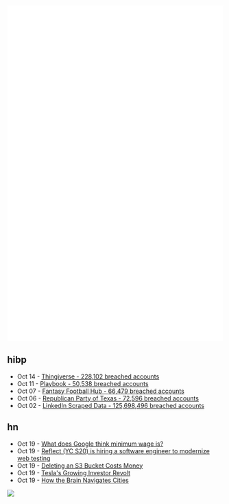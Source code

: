 ![Metrics](https://raw.githubusercontent.com/phixion/phixion/master/metrics.svg)

## hibp

<!--
for https://github.com/phixion/phixion/blob/main/.github/workflows/feeds.yml
-->
<!--START_SECTION:haveibeenpwnd-->
- Oct 14 - [Thingiverse - 228,102 breached accounts](https://haveibeenpwned.com/PwnedWebsites#Thingiverse)
- Oct 11 - [Playbook - 50,538 breached accounts](https://haveibeenpwned.com/PwnedWebsites#Playbook)
- Oct 07 - [Fantasy Football Hub - 66,479 breached accounts](https://haveibeenpwned.com/PwnedWebsites#FantasyFootballHub)
- Oct 06 - [Republican Party of Texas - 72,596 breached accounts](https://haveibeenpwned.com/PwnedWebsites#RepublicanPartyOfTexas)
- Oct 02 - [LinkedIn Scraped Data - 125,698,496 breached accounts](https://haveibeenpwned.com/PwnedWebsites#LinkedInScrape)
<!--END_SECTION:haveibeenpwnd-->

## hn

<!--
for https://github.com/phixion/phixion/blob/main/.github/workflows/feeds.yml
-->
<!--START_SECTION:hn-->
- Oct 19 - [What does Google think minimum wage is?](https://shkspr.mobi/blog/2021/10/what-does-google-think-the-minimum-wage-is/)
- Oct 19 - [Reflect (YC S20) is hiring a software engineer to modernize web testing](https://www.workatastartup.com/jobs/46431)
- Oct 19 - [Deleting an S3 Bucket Costs Money](https://cloudcasts.io/article/deleting-an-s3-bucket-costs-money)
- Oct 19 - [Tesla's Growing Investor Revolt](https://www.morningstar.com/articles/1061914/teslas-growing-investor-revolt)
- Oct 19 - [How the Brain Navigates Cities](https://news.mit.edu/2021/how-brain-navigates-cities-1018)
<!--END_SECTION:hn-->

<!--
for https://yhype.me
-->
![](https://hit.yhype.me/github/profile?user_id=13013670)
